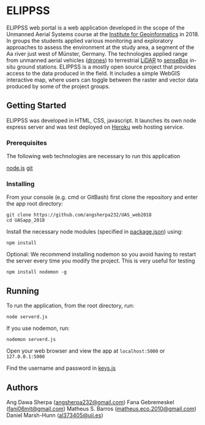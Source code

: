 # ELIPPSS

ELIPPSS web portal is a web application developed in the scope of the Unmanned Aerial Systems course at the [Institute for Geoinformatics](https://www.uni-muenster.de/Geoinformatics/en/) in 2018. In groups the students applied various monitoring and exploratory approaches to assess the environment at the study area, a segment of the Aa river just west of Münster, Germany. The technologies applied range from unmanned aerial vehicles ([drones](https://www.microdrones.com/en/)) to terrestrial [LiDAR](https://www.kickstarter.com/projects/scanse/sweep-scanning-lidar) to [senseBox](https://www.sensebox.de/) in-situ ground stations.
ELIPPSS is a mostly open source project that provides access to the data produced in the field. It includes a simple WebGIS interactive map, where users can toggle between the raster and vector data produced by some of the project groups.

## Getting Started

ELIPPSS was developed in HTML, CSS, javascript. It launches its own node express server and was test deployed on [Heroku](https://www.heroku.com/) web hosting service.

### Prerequisites

The following web technologies are necessary to run this application


[node.js](https://nodejs.org/en/)
[git](https://git-scm.com/downloads)


### Installing

From your console (e.g. cmd or GitBash) first clone the repository and enter the app root directory:

```
git clone https://github.com/angsherpa232/UAS_web2018
cd UASapp_2018
```

Install the necessary node modules (specified in [package.json](https://github.com/angsherpa232/UAS_web2018/blob/master/package.json)) using:

```
npm install
```

Optional: We recommend installing nodemon so you avoid having to restart the server every time you modify the project. This is very useful for testing

```
npm install nodemon -g
```

## Running

To run the application, from the root directory, run:

```
node serverd.js
```

If you use nodemon, run:

```
nodemon serverd.js
```

Open your web browser and view the app at ```localhost:5000``` or ```127.0.0.1:5000```

Find the username and password in [keys.js](https://github.com/angsherpa232/UAS_web2018/blob/master/config/keys.js)


## Authors

Ang Dawa Sherpa (angsherpa232@gmail.com)
Fana Gebremeskel (fani06mit@gmail.com)
Matheus S. Barros (matheus.eco.2010@gmail.com)
Daniel Marsh-Hunn (al373405@uji.es)
